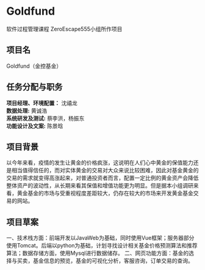 # Goldfund
软件过程管理课程 ZeroEscape555小组所作项目

## 项目名
Goldfund（金控基金）

## 任务分配与职务
**项目经理、环境配置：** 沈禧龙<br>
**数据处理:** 黄诚浩<br>
**系统研发及测试:** 蔡李洪，杨振东<br>
**功能设计及文案:** 陈景晗<br>

## 项目背景
以今年来看，疫情的发生让黄金的价格疯涨，这说明在人们心中黄金的保值能力还是相当值得信任的，而对实体黄金的交易对大众来说比较困难，因此对基金黄金的交易的需求就变得高涨起来，对普通投资者而言，配置一定比例的黄金资产会降低整体资产的波动性，从长期来看其保值和增值功能更为明显。但是据本小组调研来看，黄金基金的市场与受重视程度差距较大，仍存在较大的市场来开发黄金基金交易的网站。

## 项目草案

一、技术栈方面：前端开发以JavaWeb为基础，同时使用Vue框架；服务器部分使用Tomcat。后端以python为基础，计划寻找设计相关基金价格预测算法和推荐算法；数据存储方面，使用Mysql进行数据储存。
二、网页功能方面：基金的选择与买卖，基金信息的预览，基金的可视化分析，客服咨询，订单交易的查询。
